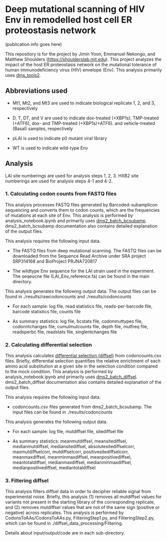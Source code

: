 # Deep mutational scanning of HIV Env in remodelled host cell ER proteostasis network

(publication info goes here)

This repository is for the project by Jimin Yoon, Emmanuel Nekongo, and Matthew Shoulders (https://shoulderslab.mit.edu). This project analyzes the impact of the  host ER proteostasis network on the mutational tolerance of human immunodeficiency virus (HIV) envelope (Env). This analysis primarily uses [dms_tools2](https://jbloomlab.github.io/dms_tools2/index.html).

## Abbreviations used

 * Mt1, Mt2, and Mt3 are used to indicate biological replicate 1, 2, and 3, respectively

 * D, T, DT, and V are used to indicate dox-treated (+XBP1s), TMP-treated (+ATF6), dox- and TMP-treated (+XBP1s/+ATF6). and vehicle-treated (Basal) samples, respectively

 * pLAI is used to indicate p0 mutant viral library

 * WT is used to indicate wild-type Env

## Analysis
LAI site numberings are used for analysis steps 1, 2, 3. HXB2 site numberings are used for analysis steps 4-1 and 4-2.

### 1. Calculating codon counts from FASTQ files

This analysis processes FASTQ files generated by Barcoded-subamplicon sequencing and converts them to codon counts, which are the frequencies of mutations at each site of Env. This analysis is performed by analysis_notebook.ipynb and primarily uses [dms2_batch_bcsubamp](https://jbloomlab.github.io/dms_tools2/dms2_batch_bcsubamp.html). dms2_batch_bcsubamp documentation also contains detailed explanation of the output files.

This analysis requires the following input data.

 * The FASTQ files from deep mutational scanning. The FASTQ files can be downloaded from the Sequence Read Archive under SRA project SRP314168 and BioProject PRJNA720817

 * The wildtype Env sequence for the LAI strain used in the experiment. The seqeucne file (LAI_Env_reference.fa) can be found in the main directory.

This analysis generates the following output data. The output files can be found in ./results/rawcodoncounts and ./results/codoncounts

 * For each sample: log file, read statistics file, reads-per-barcode file, barcode statistics file, counts file

 * As summary statistics: log file, bcstats file, codonmuttypes file, codonntchanges file, cumulmutcounts file, depth file, mutfreq file, readsperbc file, readstats file, singlentchanges file

### 2. Calculating differential selection

This analysis calculates [differential selection (diffsel)](https://jbloomlab.github.io/dms_tools2/diffsel.html#diffsel) from codoncounts.csv files. Briefly, differential selection quantifies the relative enrichment of each amino acid substitution at a given site in the selection condition compared to the mock condition. This analysis is performed by analysis_notebook.ipynb and primarily uses [dms2_batch_diffsel](https://jbloomlab.github.io/dms_tools2/dms2_batch_diffsel.html). dms2_batch_diffsel documentation also contains detailed explanation of the output files.

This analysis requires the following input data.

 * codoncounts.csv files generated from dms2_batch_bcsubamp. The input files can be found in ./results/codoncounts

This analysis generates the following output data.

 * For each sample: log file, mutdiffsel file, sitediffsel file

 * As summary statistics: meanmutdiffsel, meansitediffsel, medianmutdiffsel, mediansitediffsel, absolutesitediffselcorr, maxmutdiffselcorr, mutdiffselcorr, positivesitediffselcorr, meanmaxdiffsel, meanminmaxdiffsel, meanpositivediffsel, meantotaldiffsel, medianmaxdiffsel, medianminmaxdiffsel, medianpositivediffsel, mediantotaldiffsel

### 3. Filtering diffsel

This analysis filters diffsel data in order to decipher reliable signal from experimental noise. Briefly, this analysis (1) removes all mutdiffsel values for variants not present in the starting library of the corresponding replicate, and (2) removes mutdiffsel values that are not of the same sign (positive or negative) across replicates. This analysis is performed by CodonsToAAs/CodonsToAAs.py, FilteringStep1.py, and FilteringStep2.py, which can be found in ./diffsel_data_processing/Filtering.

Details about input/output/code are in each sub-directory.
